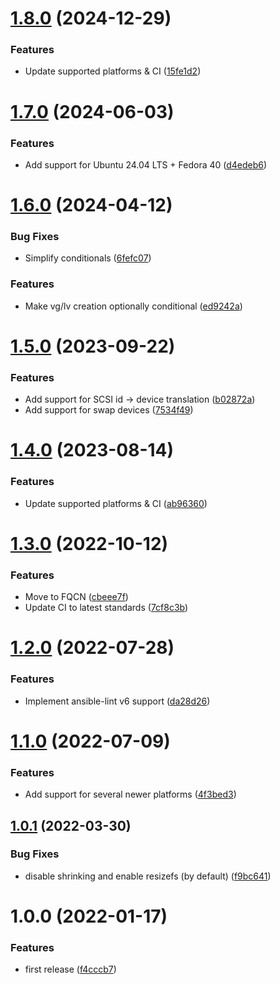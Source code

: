 # [1.8.0](https://github.com/de-it-krachten/ansible-role-lvm/compare/v1.7.0...v1.8.0) (2024-12-29)


### Features

* Update supported platforms & CI ([15fe1d2](https://github.com/de-it-krachten/ansible-role-lvm/commit/15fe1d239150b323e2fb0e388e2a4211805af599))

# [1.7.0](https://github.com/de-it-krachten/ansible-role-lvm/compare/v1.6.0...v1.7.0) (2024-06-03)


### Features

* Add support for Ubuntu 24.04 LTS + Fedora 40 ([d4edeb6](https://github.com/de-it-krachten/ansible-role-lvm/commit/d4edeb6b06e9b36f822ab46e33b4f6be60f79790))

# [1.6.0](https://github.com/de-it-krachten/ansible-role-lvm/compare/v1.5.0...v1.6.0) (2024-04-12)


### Bug Fixes

* Simplify conditionals ([6fefc07](https://github.com/de-it-krachten/ansible-role-lvm/commit/6fefc0775bf8faadf8400bd66e58f77ffeee1b5b))


### Features

* Make vg/lv creation optionally conditional ([ed9242a](https://github.com/de-it-krachten/ansible-role-lvm/commit/ed9242aae39e58cdba3e53919908683c4cc433f5))

# [1.5.0](https://github.com/de-it-krachten/ansible-role-lvm/compare/v1.4.0...v1.5.0) (2023-09-22)


### Features

* Add support for SCSI id -> device translation ([b02872a](https://github.com/de-it-krachten/ansible-role-lvm/commit/b02872ac5731846ee3157c7fdc35f1d717200d7f))
* Add support for swap devices ([7534f49](https://github.com/de-it-krachten/ansible-role-lvm/commit/7534f49c95cd7d2439c489a25954eaf43af267d5))

# [1.4.0](https://github.com/de-it-krachten/ansible-role-lvm/compare/v1.3.0...v1.4.0) (2023-08-14)


### Features

* Update supported platforms & CI ([ab96360](https://github.com/de-it-krachten/ansible-role-lvm/commit/ab96360653f22305028e4b065361e7b7e356a0d3))

# [1.3.0](https://github.com/de-it-krachten/ansible-role-lvm/compare/v1.2.0...v1.3.0) (2022-10-12)


### Features

* Move to FQCN ([cbeee7f](https://github.com/de-it-krachten/ansible-role-lvm/commit/cbeee7fbebfd8d583eecdcc504c5d7f3dcc12674))
* Update CI to latest standards ([7cf8c3b](https://github.com/de-it-krachten/ansible-role-lvm/commit/7cf8c3b4f600170295fea028000ad77bbe8c93a2))

# [1.2.0](https://github.com/de-it-krachten/ansible-role-lvm/compare/v1.1.0...v1.2.0) (2022-07-28)


### Features

* Implement ansible-lint v6 support ([da28d26](https://github.com/de-it-krachten/ansible-role-lvm/commit/da28d26563031e4478d739a3ed789201269ad5b7))

# [1.1.0](https://github.com/de-it-krachten/ansible-role-lvm/compare/v1.0.1...v1.1.0) (2022-07-09)


### Features

* Add support for several newer platforms ([4f3bed3](https://github.com/de-it-krachten/ansible-role-lvm/commit/4f3bed34cf253bbb81e8cc472c09783fddb7765d))

## [1.0.1](https://github.com/de-it-krachten/ansible-role-lvm/compare/v1.0.0...v1.0.1) (2022-03-30)


### Bug Fixes

* disable shrinking and enable resizefs (by default) ([f9bc641](https://github.com/de-it-krachten/ansible-role-lvm/commit/f9bc641c596afe8e7616fa07d69e3547b25ebd55))

# 1.0.0 (2022-01-17)


### Features

* first release ([f4cccb7](https://github.com/de-it-krachten/ansible-role-lvm/commit/f4cccb7b19207426f2fd9bb4a141333628559348))
